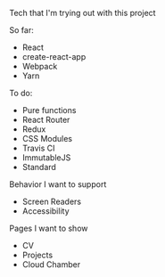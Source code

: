 Tech that I'm trying out with this project

So far:

- React
- create-react-app
- Webpack
- Yarn

To do:

- Pure functions
- React Router
- Redux
- CSS Modules
- Travis CI
- ImmutableJS
- Standard

Behavior I want to support

- Screen Readers
- Accessibility

Pages I want to show
- CV
- Projects
 - Cloud Chamber
